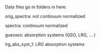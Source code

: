 Data files go in folders in here:

orig_spectra: not continuum normalized

spectra: continuum normalized

guesses: absorption systems (QSO, LRG, ... )

lrg_abs_syst_1: LRG absorption systems

